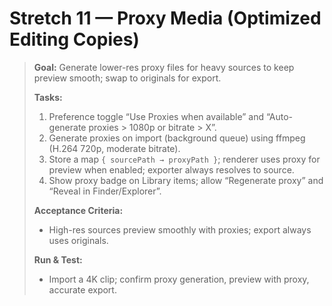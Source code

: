 # Stretch 11 — Proxy Media (Optimized Editing Copies)

> **Goal:** Generate lower-res proxy files for heavy sources to keep preview smooth; swap to originals for export.
>
> **Tasks:**
>
> 1. Preference toggle “Use Proxies when available” and “Auto-generate proxies > 1080p or bitrate > X”.
> 2. Generate proxies on import (background queue) using ffmpeg (H.264 720p, moderate bitrate).
> 3. Store a map `{ sourcePath → proxyPath }`; renderer uses proxy for preview when enabled; exporter always resolves to source.
> 4. Show proxy badge on Library items; allow “Regenerate proxy” and “Reveal in Finder/Explorer”.
>
> **Acceptance Criteria:**
>
> - High-res sources preview smoothly with proxies; export always uses originals.
>
> **Run & Test:**
>
> - Import a 4K clip; confirm proxy generation, preview with proxy, accurate export.
